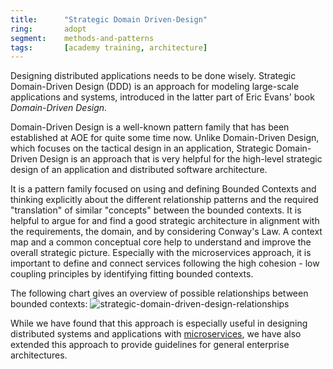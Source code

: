 ```yaml
---
title:      "Strategic Domain Driven-Design"
ring:       adopt
segment:    methods-and-patterns
tags:       [academy training, architecture]
---
```


Designing distributed applications needs to be done wisely. Strategic Domain-Driven Design (DDD) is an approach for modeling large-scale applications and systems, introduced in the latter part of Eric Evans' book *Domain-Driven Design*.

Domain-Driven Design is a well-known pattern family that has been established at AOE for quite some time now. Unlike Domain-Driven Design, which focuses on the tactical design in an application, Strategic Domain-Driven Design is an approach that is very helpful for the high-level strategic design of an application and distributed software architecture.

It is a pattern family focused on using and defining Bounded Contexts and thinking explicitly about the different relationship patterns and the required "translation" of similar "concepts" between the bounded contexts. It is helpful to argue for and find a good strategic architecture in alignment with the requirements, the domain, and by considering Conway's Law. A context map and a common conceptual core help to understand and improve the overall strategic picture. Especially with the microservices approach, it is important to define and connect services following the high cohesion - low coupling principles by identifying fitting bounded contexts.

The following chart gives an overview of possible relationships between bounded contexts:
![strategic-domain-driven-design-relationships](/images/strategic-domain-driven-design-relationships.png)

While we have found that this approach is especially useful in designing distributed systems and applications with [microservices](/methods-and-patterns/microservices/), we have also extended this approach to provide guidelines for general enterprise architectures.
